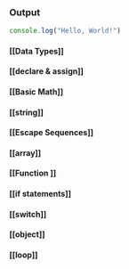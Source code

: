 
### Output
```javascript
console.log("Hello, World!")
```

#### [[Data Types]]
#### [[declare & assign]]

#### [[Basic Math]]

#### [[string]]

#### [[Escape Sequences]]

#### [[array]]

#### [[Function ]]

#### [[if statements]]

#### [[switch]]

#### [[object]]

#### [[loop]]
